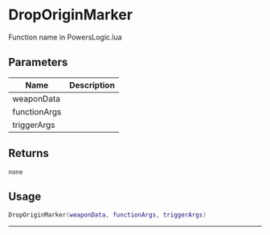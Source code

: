 # DropOriginMarker

Function name in PowersLogic.lua

## Parameters

| Name         | Description |
| ------------ | ----------- |
| weaponData   |             |
| functionArgs |             |
| triggerArgs  |             |

## Returns

`none`

## Usage

```lua
DropOriginMarker(weaponData, functionArgs, triggerArgs)
```

---
